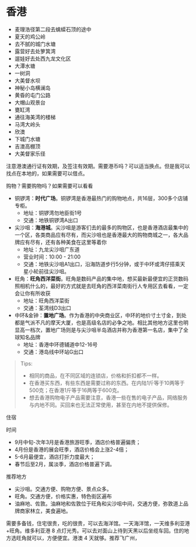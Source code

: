 # 香港

- 麦理浩径第二段去蠄蟝石顶的途中
- 夏天的鸡公岭
- 去不腻的城门水塘
- 露营好去处箩箕湾
- 遛娃好去处西九龙文化区
- 大潭水塘
- 一树洞
- 大美督水坝
- 神秘小岛横澜岛
- 黄昏的屯门公路
- 大帽山观景台
- 甕缸湾
- 通往海美湾的楼梯
- 马湾大岭头
- 欣澳
- 下城门水塘
- 吉澳高棚顶
- 大美督家乐径

注意港澳通行证有效期，及签注有效期。需要港币吗？可以适当换点。但是我可以找点在本地的，如果需要可以借点。

购物？需要购物吗？如果需要可以看看

- 铜锣湾：**时代广场**。铜锣湾是香港最热门的购物地点，共16层，300多个店铺专柜。
  - 地址：铜锣湾勿地臣街1号
  - 交通：地铁铜锣湾A出口
- 尖沙咀：**海港城**。尖沙咀是游客们去的最多的购物区，也是香港酒店最集中的一个区，各类商品应有尽有，而尖沙咀也是香港最大的购物商城之一，各大品牌应有尽有，还有各种美食在这里等着你
  - 地址：九龙尖沙咀广东道
  - 营业时间：10:00 - 21:00
  - 交通：地铁尖沙咀A1出口，沿海防道步行5分钟，或于中环或湾仔搭乘天星小轮前往尖沙咀。
- 旺角：**旺角西洋菜街**。旺角是数码产品的集中地，想买最新最便宜的正货数码照相机什么的，最好的方式就是去旺角的西洋菜南街行人专用区去看看，一定会让你有所收获
  - 地址：旺角西洋菜街
  - 交通：荃湾线D3出口
- 中环&金钟：**置地广场**。作为香港的中央商业区，中环的地价寸土寸金，到处都是气派不凡的摩天大厦，也是高级名店的必争之地。相比其他地方这里也明显高一档次，置地广场则是与尖沙咀半岛酒店并称为香港第一名店，集中了全球知名品牌
  - 地址：香港中环德辅道中12-16号
  - 交通：港岛线中环站G出口

> Tips:
>
> - 相同的商品，在不同区域的连锁店，价格和折扣都不一样。
> - 在香港买东西，有些东西是需要过称的东西。在内陆1斤等于10两等于500克；在香港1斤等于16两等于600克。
> - 想去香港购物电子产品需要注意，香港一些在售的电子产品，网络服务与内地不同。买回来也无法正常使用，甚至在内地不提供保修。

住宿

时间

- 9月中旬-次年3月是香港旅游旺季，酒店价格普遍偏贵；
- 4月份是香港的展会旺季，酒店价格会上涨2-4倍；
- 5-6月最便宜，酒店打折力度最大；
- 春节后至2月，属淡季，酒店价格普遍下调。

推荐地方

- 尖沙咀。交通方便、购物方便、景点众多。
- 旺角。交通方便，价格实惠，特色街区遍布
- 油麻地、佐敦。油麻地和佐敦位于旺角和尖沙咀中间，交通方便，弥敦道上品牌商家林立，美食遍地。

需要多备钱，住宅很贵，吃的很贵，可以去海洋馆。一天海洋馆，一天维多利亚港+旺角。维多利亚港 8 点灯光秀。可以去对面山上待到天黑以后坐缆车回。住的地方选旺角就可以，方便便宜。港澳 4 天就够。推荐飞广州，
